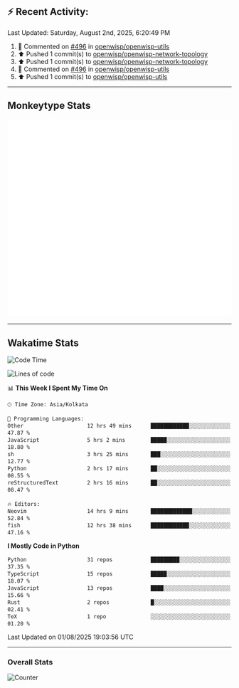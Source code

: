 ## :zap: Recent Activity:
<!--RECENT_ACTIVITY:last_update-->
Last Updated: Saturday, August 2nd, 2025, 6:20:49 PM
<!--RECENT_ACTIVITY:last_update_end-->
<!--RECENT_ACTIVITY:start-->
1. 💬 Commented on [#496](https://github.com/openwisp/openwisp-utils/issues/496#issuecomment-3145007853) in [openwisp/openwisp-utils](https://github.com/openwisp/openwisp-utils)<br>
2. ⬆️ Pushed 1 commit(s) to [openwisp/openwisp-network-topology](https://github.com/openwisp/openwisp-network-topology)<br>
3. ⬆️ Pushed 1 commit(s) to [openwisp/openwisp-network-topology](https://github.com/openwisp/openwisp-network-topology)<br>
4. 💬 Commented on [#496](https://github.com/openwisp/openwisp-utils/issues/496#issuecomment-3132726604) in [openwisp/openwisp-utils](https://github.com/openwisp/openwisp-utils)<br>
5. ⬆️ Pushed 1 commit(s) to [openwisp/openwisp-utils](https://github.com/openwisp/openwisp-utils)<br>
<!--RECENT_ACTIVITY:end-->

---

## Monkeytype Stats
<a href="https://monkeytype.com/profile/dhanus">
  <img src="https://raw.githubusercontent.com/Dhanus3133/Dhanus3133/monkeytype/monkeytype-lb.svg" alt="Monkeytype Profile" />
</a>

---

## Wakatime Stats
<!--START_SECTION:waka-->
![Code Time](http://img.shields.io/badge/Code%20Time-2%2C897%20hrs%2036%20mins-blue)

![Lines of code](https://img.shields.io/badge/From%20Hello%20World%20I%27ve%20Written-4.8%20million%20lines%20of%20code-blue)

📊 **This Week I Spent My Time On** 

```text
🕑︎ Time Zone: Asia/Kolkata

💬 Programming Languages: 
Other                    12 hrs 49 mins      ████████████░░░░░░░░░░░░░   47.87 % 
JavaScript               5 hrs 2 mins        █████░░░░░░░░░░░░░░░░░░░░   18.80 % 
sh                       3 hrs 25 mins       ███░░░░░░░░░░░░░░░░░░░░░░   12.77 % 
Python                   2 hrs 17 mins       ██░░░░░░░░░░░░░░░░░░░░░░░   08.55 % 
reStructuredText         2 hrs 16 mins       ██░░░░░░░░░░░░░░░░░░░░░░░   08.47 % 

🔥 Editors: 
Neovim                   14 hrs 9 mins       █████████████░░░░░░░░░░░░   52.84 % 
fish                     12 hrs 38 mins      ████████████░░░░░░░░░░░░░   47.16 % 
```

**I Mostly Code in Python** 

```text
Python                   31 repos            █████████░░░░░░░░░░░░░░░░   37.35 % 
TypeScript               15 repos            █████░░░░░░░░░░░░░░░░░░░░   18.07 % 
JavaScript               13 repos            ████░░░░░░░░░░░░░░░░░░░░░   15.66 % 
Rust                     2 repos             █░░░░░░░░░░░░░░░░░░░░░░░░   02.41 % 
TeX                      1 repo              ░░░░░░░░░░░░░░░░░░░░░░░░░   01.20 % 
```




 Last Updated on 01/08/2025 19:03:56 UTC
<!--END_SECTION:waka-->
---

### Overall Stats

<img src="https://moe-counter.glitch.me/get/@Dhanus3133?theme=asoul" alt="Counter" />
